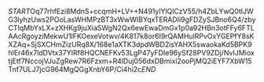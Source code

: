 $START$Oq77rhfEzi8MdnS+ccqmH+LV++N491ylYlQlCzV55/h4ZbLYwQ0tlJWG3lyhzUws2POoLasWHMPzBT3xWwWIBYqxTERADIi9gFDZySJBno6Q4/zbyCTIqMbYxLX+zXHKg9juXiaSWgN2Qx6ewEwaDmGx1p0a92HBn3otFFy6FTLAAcRgoyziMekwU1lFKOexeVotwv/4K817k8or6I9rQAMHulRPvOxYGEPfY8sKXZAq+SjSXCHmZizURq8X/168e1aXTK3dpdWBD2isYAHX5swaokaKd5BPK9hlEr46x7ldDVtx37YIRf8HQCNEFKv53LgP47yFDIe96ySf28PV9ZDj/NvIJMioxtjEtf7NccojVJuZgRew7R6Fzxm+R4lDuj056dxDBmixi2ooPjMQ2iEYF7XbW15Tnf7ULJ7jcG964MgQGgXnbY6P/Ci4hi2c$END$